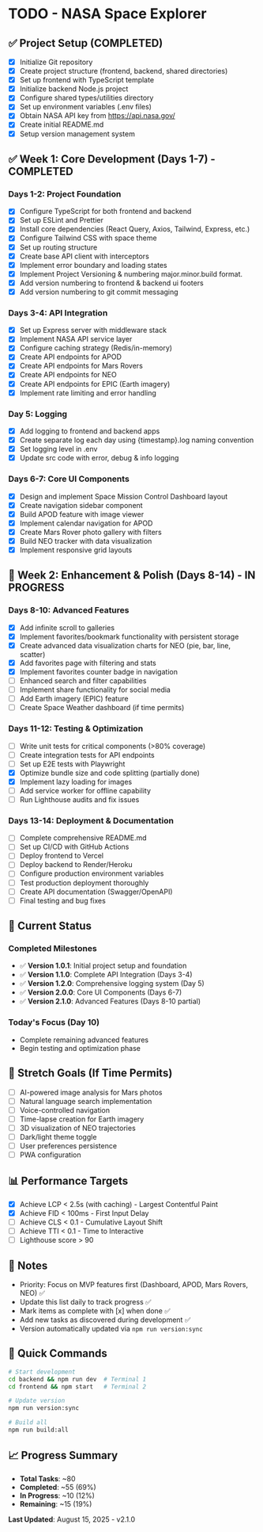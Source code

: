 # TODO - NASA Space Explorer

## ✅ Project Setup (COMPLETED)
- [x] Initialize Git repository
- [x] Create project structure (frontend, backend, shared directories)
- [x] Set up frontend with TypeScript template
- [x] Initialize backend Node.js project
- [x] Configure shared types/utilities directory
- [x] Set up environment variables (.env files)
- [x] Obtain NASA API key from https://api.nasa.gov/
- [x] Create initial README.md
- [x] Setup version management system

## ✅ Week 1: Core Development (Days 1-7) - COMPLETED

### Days 1-2: Project Foundation
- [x] Configure TypeScript for both frontend and backend
- [x] Set up ESLint and Prettier
- [x] Install core dependencies (React Query, Axios, Tailwind, Express, etc.)
- [x] Configure Tailwind CSS with space theme
- [x] Set up routing structure
- [x] Create base API client with interceptors
- [x] Implement error boundary and loading states
- [x] Implement Project Versioning & numbering major.minor.build format. 
- [x] Add version numbering to frontend & backend ui footers
- [x] Add version numbering to git commit messaging

### Days 3-4: API Integration
- [x] Set up Express server with middleware stack
- [x] Implement NASA API service layer
- [x] Configure caching strategy (Redis/in-memory)
- [x] Create API endpoints for APOD
- [x] Create API endpoints for Mars Rovers
- [x] Create API endpoints for NEO
- [x] Create API endpoints for EPIC (Earth imagery)
- [x] Implement rate limiting and error handling

### Day 5: Logging
- [x] Add logging to frontend and backend apps
- [x] Create separate log each day using {timestamp}.log naming convention
- [x] Set logging level in .env
- [x] Update src code with error, debug & info logging

### Days 6-7: Core UI Components
- [x] Design and implement Space Mission Control Dashboard layout
- [x] Create navigation sidebar component
- [x] Build APOD feature with image viewer
- [x] Implement calendar navigation for APOD
- [x] Create Mars Rover photo gallery with filters
- [x] Build NEO tracker with data visualization
- [x] Implement responsive grid layouts

## 🚧 Week 2: Enhancement & Polish (Days 8-14) - IN PROGRESS

### Days 8-10: Advanced Features
- [x] Add infinite scroll to galleries
- [x] Implement favorites/bookmark functionality with persistent storage
- [x] Create advanced data visualization charts for NEO (pie, bar, line, scatter)
- [x] Add favorites page with filtering and stats
- [x] Implement favorites counter badge in navigation
- [ ] Enhanced search and filter capabilities
- [ ] Implement share functionality for social media
- [ ] Add Earth imagery (EPIC) feature
- [ ] Create Space Weather dashboard (if time permits)

### Days 11-12: Testing & Optimization
- [ ] Write unit tests for critical components (>80% coverage)
- [ ] Create integration tests for API endpoints
- [ ] Set up E2E tests with Playwright
- [x] Optimize bundle size and code splitting (partially done)
- [x] Implement lazy loading for images
- [ ] Add service worker for offline capability
- [ ] Run Lighthouse audits and fix issues

### Days 13-14: Deployment & Documentation
- [ ] Complete comprehensive README.md
- [ ] Set up CI/CD with GitHub Actions
- [ ] Deploy frontend to Vercel
- [ ] Deploy backend to Render/Heroku
- [ ] Configure production environment variables
- [ ] Test production deployment thoroughly
- [ ] Create API documentation (Swagger/OpenAPI)
- [ ] Final testing and bug fixes

## 📅 Current Status

### Completed Milestones
- ✅ **Version 1.0.1**: Initial project setup and foundation
- ✅ **Version 1.1.0**: Complete API Integration (Days 3-4)
- ✅ **Version 1.2.0**: Comprehensive logging system (Day 5)
- ✅ **Version 2.0.0**: Core UI Components (Days 6-7)
- ✅ **Version 2.1.0**: Advanced Features (Days 8-10 partial)

### Today's Focus (Day 10)
- Complete remaining advanced features
- Begin testing and optimization phase

## 🎯 Stretch Goals (If Time Permits)
- [ ] AI-powered image analysis for Mars photos
- [ ] Natural language search implementation
- [ ] Voice-controlled navigation
- [ ] Time-lapse creation for Earth imagery
- [ ] 3D visualization of NEO trajectories
- [ ] Dark/light theme toggle
- [ ] User preferences persistence
- [ ] PWA configuration

## 📊 Performance Targets
- [x] Achieve LCP < 2.5s (with caching) - Largest Contentful Paint
- [x] Achieve FID < 100ms - First Input Delay
- [ ] Achieve CLS < 0.1 - Cumulative Layout Shift
- [ ] Achieve TTI < 0.1 - Time to Interactive
- [ ] Lighthouse score > 90

## 📝 Notes
- Priority: Focus on MVP features first (Dashboard, APOD, Mars Rovers, NEO) ✅
- Update this list daily to track progress ✅
- Mark items as complete with [x] when done ✅
- Add new tasks as discovered during development ✅
- Version automatically updated via `npm run version:sync`

## 🚀 Quick Commands
```bash
# Start development
cd backend && npm run dev  # Terminal 1
cd frontend && npm start   # Terminal 2

# Update version
npm run version:sync

# Build all
npm run build:all
```

## 📈 Progress Summary
- **Total Tasks**: ~80
- **Completed**: ~55 (69%)
- **In Progress**: ~10 (12%)
- **Remaining**: ~15 (19%)

**Last Updated**: August 15, 2025 - v2.1.0